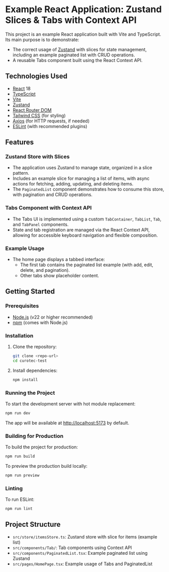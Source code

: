 # Example React Application: Zustand Slices & Tabs with Context API

This project is an example React application built with Vite and TypeScript. Its main purpose is to demonstrate:

- The correct usage of [Zustand](https://github.com/pmndrs/zustand) with slices for state management, including an example paginated list with CRUD operations.
- A reusable Tabs component built using the React Context API.

## Technologies Used

- [React](https://react.dev/) 18
- [TypeScript](https://www.typescriptlang.org/)
- [Vite](https://vitejs.dev/)
- [Zustand](https://github.com/pmndrs/zustand)
- [React Router DOM](https://reactrouter.com/)
- [Tailwind CSS](https://tailwindcss.com/) (for styling)
- [Axios](https://axios-http.com/) (for HTTP requests, if needed)
- [ESLint](https://eslint.org/) (with recommended plugins)

## Features

### Zustand Store with Slices
- The application uses Zustand to manage state, organized in a slice pattern.
- Includes an example slice for managing a list of items, with async actions for fetching, adding, updating, and deleting items.
- The `PaginatedList` component demonstrates how to consume this store, with pagination and CRUD operations.

### Tabs Component with Context API
- The Tabs UI is implemented using a custom `TabContainer`, `TabList`, `Tab`, and `TabPanel` components.
- State and tab registration are managed via the React Context API, allowing for accessible keyboard navigation and flexible composition.

### Example Usage
- The home page displays a tabbed interface:
  - The first tab contains the paginated list example (with add, edit, delete, and pagination).
  - Other tabs show placeholder content.

## Getting Started

### Prerequisites
- [Node.js](https://nodejs.org/) (v22 or higher recommended)
- [npm](https://www.npmjs.com/) (comes with Node.js)

### Installation

1. Clone the repository:
   ```sh
   git clone <repo-url>
   cd curotec-test
   ```
2. Install dependencies:
   ```sh
   npm install
   ```

### Running the Project

To start the development server with hot module replacement:

```sh
npm run dev
```

The app will be available at [http://localhost:5173](http://localhost:5173) by default.

### Building for Production

To build the project for production:

```sh
npm run build
```

To preview the production build locally:

```sh
npm run preview
```

### Linting

To run ESLint:

```sh
npm run lint
```

## Project Structure

- `src/store/itemsStore.ts`: Zustand store with slice for items (example list)
- `src/components/Tab/`: Tab components using Context API
- `src/components/PaginatedList.tsx`: Example paginated list using Zustand
- `src/pages/HomePage.tsx`: Example usage of Tabs and PaginatedList
